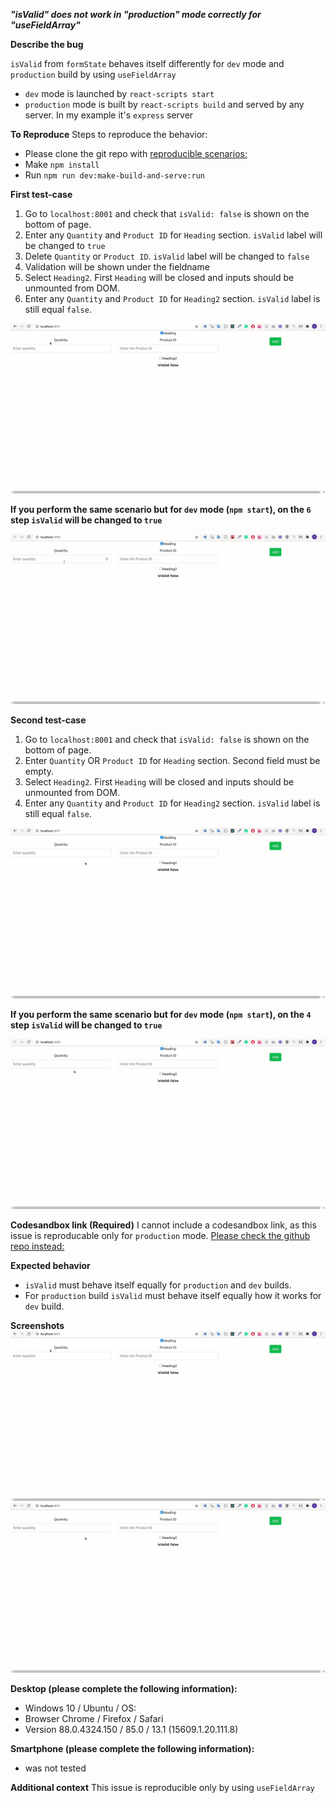 ***"isValid" does not work in "production" mode correctly for "useFieldArray"***

**Describe the bug**

`isValid` from `formState` behaves itself differently for `dev` mode and `production` build by using `useFieldArray`

- `dev` mode is launched by `react-scripts start`
- `production` mode is built by `react-scripts build` and served by any server. In my example it's `express` server

 

**To Reproduce**
Steps to reproduce the behavior:
- Please clone the git repo with [reproducible scenarios:](https://github.com/Travellerme/react-hook-form-issue)
- Make `npm install`
- Run `npm run dev:make-build-and-serve:run`

**First test-case**

1. Go to `localhost:8001` and check that `isValid: false` is shown on the bottom of page.
2. Enter any `Quantity` and `Product ID` for `Heading` section. `isValid` label will be changed to `true` 
3. Delete `Quantity` or `Product ID`. `isValid` label will be changed to `false`
4. Validation will be shown under the fieldname
5. Select `Heading2`. First `Heading` will be closed and inputs should be unmounted from DOM.
6. Enter any `Quantity` and `Product ID` for `Heading2` section. `isValid` label is still equal `false`.

![Prod First scenario gif](Prod_first_scenario.gif?raw=true "Prod First scenario")

**If you perform the same scenario but for `dev` mode (`npm start`), on the `6` step `isValid` will be changed to `true`**

![Dev First scenario gif](Dev_first_scenario.gif?raw=true "Dev First scenario")

**Second test-case**

1. Go to `localhost:8001` and check that `isValid: false` is shown on the bottom of page.
2. Enter `Quantity` OR `Product ID` for `Heading` section. Second field must be empty. 
3. Select `Heading2`. First `Heading` will be closed and inputs should be unmounted from DOM.
4. Enter any `Quantity` and `Product ID` for `Heading2` section. `isValid` label is still equal `false`.

![Prod Second scenario gif](Prod_second_scenario.gif?raw=true "Prod Second scenario")

**If you perform the same scenario but for `dev` mode (`npm start`), on the `4` step `isValid` will be changed to `true`**

![Dev Second scenario gif](Dev_second_scenario.gif?raw=true "Dev Second scenario")

**Codesandbox link (Required)**
I cannot include a codesandbox link, as this issue is reproducable only for `production` mode.
[Please check the github repo instead:](https://github.com/Travellerme/react-hook-form-issue)

**Expected behavior**
- `isValid` must behave itself equally for `production` and `dev` builds.
- For `production` build `isValid` must behave itself equally how it works for `dev` build. 

**Screenshots**
![Prod First scenario gif](Prod_first_scenario.gif?raw=true "Prod First scenario")
![Prod Second scenario gif](Prod_second_scenario.gif?raw=true "Prod Second scenario")

**Desktop (please complete the following information):**

- Windows 10 / Ubuntu / OS:
- Browser Chrome / Firefox / Safari
- Version 88.0.4324.150 / 85.0 / 13.1 (15609.1.20.111.8)

**Smartphone (please complete the following information):**

- was not tested

**Additional context**
This issue is reproducible only by using `useFieldArray`
